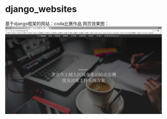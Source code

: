 # django_websites
基于django框架的网站：coda比赛作品
网页效果图：
!["网页效果图"](https://github.com/gongqingfeng/django_websites/blob/master/main.png)
